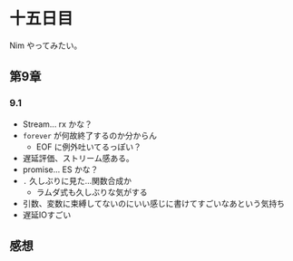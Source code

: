 # 十五日目

Nim やってみたい。

## 第9章

### 9.1

- Stream... rx かな？
- `forever` が何故終了するのか分からん
  - EOF に例外吐いてるっぽい？
- 遅延評価、ストリーム感ある。
- promise... ES かな？
- ` . ` 久しぶりに見た...関数合成か
  - ラムダ式も久しぶりな気がする
- 引数、変数に束縛してないのにいい感じに書けてすごいなあという気持ち
- 遅延IOすごい

## 感想
